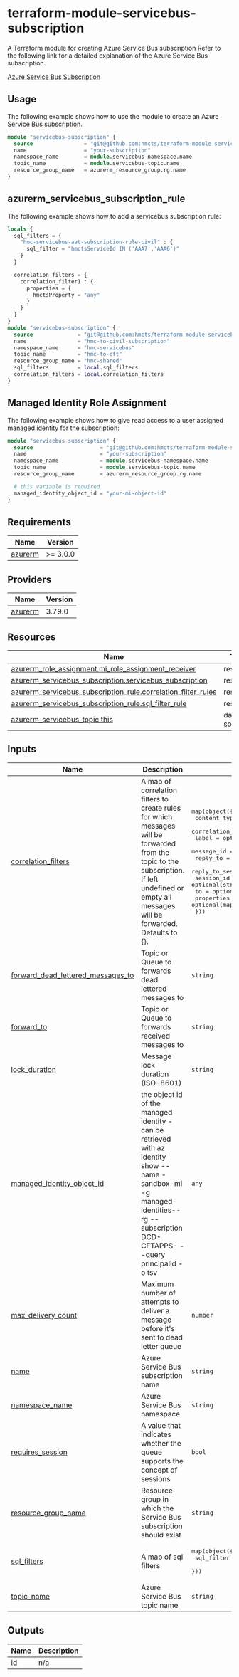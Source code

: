 # terraform-module-servicebus-subscription

A Terraform module for creating Azure Service Bus subscription
Refer to the following link for a detailed explanation of the Azure Service Bus subscription.

[Azure Service Bus Subscription](https://docs.microsoft.com/en-us/azure/service-bus-messaging/service-bus-queues-topics-subscriptions)

## Usage

The following example shows how to use the module to create an Azure Service Bus subscription. 

```terraform
module "servicebus-subscription" {
  source                = "git@github.com:hmcts/terraform-module-servicebus-subscription?ref=master"
  name                  = "your-subscription"
  namespace_name        = module.servicebus-namespace.name
  topic_name            = module.servicebus-topic.name
  resource_group_name   = azurerm_resource_group.rg.name
}
```

## azurerm_servicebus_subscription_rule

The following example shows how to add a servicebus subscription rule:

```terraform
locals {
  sql_filters = {
    "hmc-servicebus-aat-subscription-rule-civil" : {
      sql_filter = "hmctsServiceId IN ('AAA7','AAA6')"
    }
  }

  correlation_filters = {
    correlation_filter1 : {
      properties = {
        hmctsProperty = "any"
      }
    }
  }
}
module "servicebus-subscription" {
  source              = "git@github.com:hmcts/terraform-module-servicebus-subscription?ref=master"
  name                = "hmc-to-civil-subscription"
  namespace_name      = "hmc-servicebus"
  topic_name          = "hmc-to-cft"
  resource_group_name = "hmc-shared"
  sql_filters         = local.sql_filters
  correlation_filters = local.correlation_filters
}
```

## Managed Identity Role Assignment
The following example shows how to give read access to a user assigned managed identity for the subscription:

```terraform
module "servicebus-subscription" {
  source                     = "git@github.com:hmcts/terraform-module-servicebus-subscription?ref=master"
  name                       = "your-subscription"
  namespace_name             = module.servicebus-namespace.name
  topic_name                 = module.servicebus-topic.name
  resource_group_name        = azurerm_resource_group.rg.name

  # this variable is required
  managed_identity_object_id = "your-mi-object-id"
}
```


<!-- BEGIN_TF_DOCS -->
## Requirements

| Name | Version |
|------|---------|
| <a name="requirement_azurerm"></a> [azurerm](#requirement\_azurerm) | >= 3.0.0 |

## Providers

| Name | Version |
|------|---------|
| <a name="provider_azurerm"></a> [azurerm](#provider\_azurerm) | 3.79.0 |

## Resources

| Name | Type |
|------|------|
| [azurerm_role_assignment.mi_role_assignment_receiver](https://registry.terraform.io/providers/hashicorp/azurerm/latest/docs/resources/role_assignment) | resource |
| [azurerm_servicebus_subscription.servicebus_subscription](https://registry.terraform.io/providers/hashicorp/azurerm/latest/docs/resources/servicebus_subscription) | resource |
| [azurerm_servicebus_subscription_rule.correlation_filter_rules](https://registry.terraform.io/providers/hashicorp/azurerm/latest/docs/resources/servicebus_subscription_rule) | resource |
| [azurerm_servicebus_subscription_rule.sql_filter_rule](https://registry.terraform.io/providers/hashicorp/azurerm/latest/docs/resources/servicebus_subscription_rule) | resource |
| [azurerm_servicebus_topic.this](https://registry.terraform.io/providers/hashicorp/azurerm/latest/docs/data-sources/servicebus_topic) | data source |

## Inputs

| Name | Description | Type | Default | Required |
|------|-------------|------|---------|:--------:|
| <a name="input_correlation_filters"></a> [correlation\_filters](#input\_correlation\_filters) | A map of correlation filters to create rules for which messages will be forwarded from the topic to the subscription. If left undefined or empty all messages will be forwarded. Defaults to {}. | <pre>map(object({<br>    content_type        = optional(string)<br>    correlation_id      = optional(string)<br>    label               = optional(string)<br>    message_id          = optional(string)<br>    reply_to            = optional(string)<br>    reply_to_session_id = optional(string)<br>    session_id          = optional(string)<br>    to                  = optional(string)<br>    properties          = optional(map(string))<br>  }))</pre> | `{}` | no |
| <a name="input_forward_dead_lettered_messages_to"></a> [forward\_dead\_lettered\_messages\_to](#input\_forward\_dead\_lettered\_messages\_to) | Topic or Queue to forwards dead lettered messages to | `string` | `""` | no |
| <a name="input_forward_to"></a> [forward\_to](#input\_forward\_to) | Topic or Queue to forwards received messages to | `string` | `""` | no |
| <a name="input_lock_duration"></a> [lock\_duration](#input\_lock\_duration) | Message lock duration (ISO-8601) | `string` | `"PT1M"` | no |
| <a name="input_managed_identity_object_id"></a> [managed\_identity\_object\_id](#input\_managed\_identity\_object\_id) | the object id of the managed identity - can be retrieved with az identity show --name <identity-name>-sandbox-mi -g managed-identities-<env>-rg --subscription DCD-CFTAPPS-<env> --query principalId -o tsv | `any` | `null` | no |
| <a name="input_max_delivery_count"></a> [max\_delivery\_count](#input\_max\_delivery\_count) | Maximum number of attempts to deliver a message before it's sent to dead letter queue | `number` | `10` | no |
| <a name="input_name"></a> [name](#input\_name) | Azure Service Bus subscription name | `string` | n/a | yes |
| <a name="input_namespace_name"></a> [namespace\_name](#input\_namespace\_name) | Azure Service Bus namespace | `string` | n/a | yes |
| <a name="input_requires_session"></a> [requires\_session](#input\_requires\_session) | A value that indicates whether the queue supports the concept of sessions | `bool` | `false` | no |
| <a name="input_resource_group_name"></a> [resource\_group\_name](#input\_resource\_group\_name) | Resource group in which the Service Bus subscription should exist | `string` | n/a | yes |
| <a name="input_sql_filters"></a> [sql\_filters](#input\_sql\_filters) | A map of sql filters | <pre>map(object({<br>    sql_filter = optional(string)<br>  }))</pre> | `{}` | no |
| <a name="input_topic_name"></a> [topic\_name](#input\_topic\_name) | Azure Service Bus topic name | `string` | n/a | yes |

## Outputs

| Name | Description |
|------|-------------|
| <a name="output_id"></a> [id](#output\_id) | n/a |
<!-- END_TF_DOCS -->